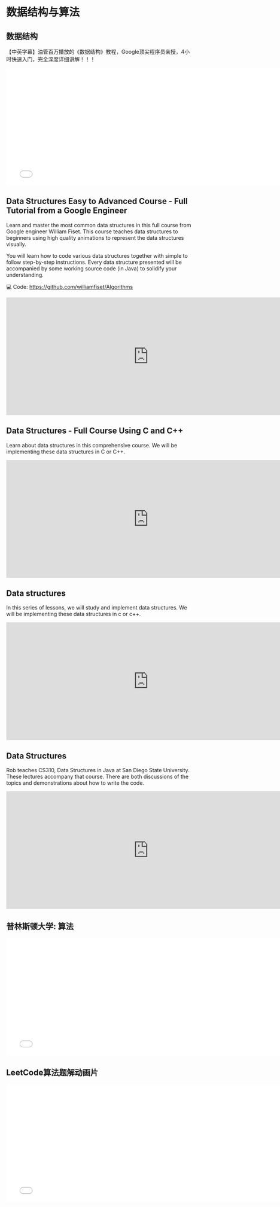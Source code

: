 # 数据结构与算法

## 数据结构

【中英字幕】油管百万播放的《数据结构》教程，Google顶尖程序员亲授，4小时快速入门，完全深度详细讲解！！！


<iframe width="760" height="315" src="//player.bilibili.com/player.html?isOutside=true&aid=1954255141&bvid=BV1dC411E77b&cid=1536736699&p=1&autoplay=0" scrolling="no" border="0" frameborder="no" framespacing="0" allowfullscreen="true"></iframe>

## Data Structures Easy to Advanced Course - Full Tutorial from a Google Engineer

Learn and master the most common data structures in this full course from Google engineer William Fiset. This course teaches data structures to beginners using high quality animations to represent the data structures visually.

You will learn how to code various data structures together with simple to follow step-by-step instructions. Every data structure presented will be accompanied by some working source code (in Java) to solidify your understanding.

💻 Code: https://github.com/williamfiset/Algorithms

<iframe width="760" height="315" src="https://www.youtube.com/embed/RBSGKlAvoiM?si=dwqfoOmHg7Yyw25U" title="YouTube video player" frameborder="0" allow="accelerometer; autoplay; clipboard-write; encrypted-media; gyroscope; picture-in-picture; web-share" referrerpolicy="strict-origin-when-cross-origin" allowfullscreen></iframe>

## Data Structures - Full Course Using C and C++

Learn about data structures in this comprehensive course. We will be implementing these data structures in C or C++.

<iframe width="760" height="315" src="https://www.youtube.com/embed/B31LgI4Y4DQ?si=hJJzdnZ4jlJi67zs" title="YouTube video player" frameborder="0" allow="accelerometer; autoplay; clipboard-write; encrypted-media; gyroscope; picture-in-picture; web-share" referrerpolicy="strict-origin-when-cross-origin" allowfullscreen></iframe>

## Data structures

In this series of lessons, we will study and implement data structures. We will be implementing these data structures in c or c++.

<iframe width="760" height="315" src="https://www.youtube.com/embed/videoseries?si=ucksGqRLjhRp5MGW&amp;list=PL2_aWCzGMAwI3W_JlcBbtYTwiQSsOTa6P" title="YouTube video player" frameborder="0" allow="accelerometer; autoplay; clipboard-write; encrypted-media; gyroscope; picture-in-picture; web-share" referrerpolicy="strict-origin-when-cross-origin" allowfullscreen></iframe>

## Data Structures

Rob teaches CS310, Data Structures in Java at San Diego State University. These lectures accompany that course. There are both discussions of the topics and demonstrations about how to write the code.

<iframe width="760" height="315" src="https://www.youtube.com/embed/videoseries?si=3cIw5iM67-rXJWij&amp;list=PLpPXw4zFa0uKKhaSz87IowJnOTzh9tiBk" title="YouTube video player" frameborder="0" allow="accelerometer; autoplay; clipboard-write; encrypted-media; gyroscope; picture-in-picture; web-share" referrerpolicy="strict-origin-when-cross-origin" allowfullscreen></iframe>

## 普林斯顿大学: 算法

<iframe width="760" height="315" src="//player.bilibili.com/player.html?isOutside=true&aid=1102309518&bvid=BV1WA4m1N7v2&cid=1486798617&p=1&autoplay=0" scrolling="no" border="0" frameborder="no" framespacing="0" allowfullscreen="true"></iframe>

## LeetCode算法题解动画片

<iframe width="760" height="315" src="//player.bilibili.com/player.html?isOutside=true&aid=112609630096277&bvid=BV1GbGSenEDq&cid=500001580876679&p=3&autoplay=0" scrolling="no" border="0" frameborder="no" framespacing="0" allowfullscreen="true"></iframe>

